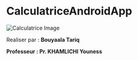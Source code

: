 # CalculatriceAndroidApp

  ![Calculatrice Image](https://raw.githubusercontent.com/Bouyaala/MyCalculator/master/calculatrice.png?token=GHSAT0AAAAAACBHBYQSX3WTXEY3R3ID6P4KZBUDFVQ)

<p>Realiser par : <strong>Bouyaala Tariq<strong></p>
<p>Professeur : <strong>Pr. KHAMLICHI Youness <strong></p>
